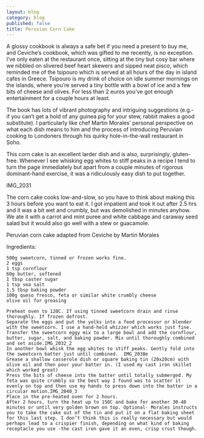 ```yaml
---
layout: blog
category: blog
published: false
title: Peruvian Corn Cake
---
```


A glossy cookbook is always a safe bet if you need a present to buy me, and Ceviche‘s cookbook, which was gifted to me recently, is no exception. I’ve only eaten at the restaurant once, sitting at the tiny but cosy bar where we nibbled on slivered beef heart skewers and sipped neat pisco, which reminded me of the tsipouro which is served at all hours of the day in island cafes in Greece. Tsipouro is my drink of choice on idle summer mornings on the islands, where you’re served a tiny bottle with a bowl of ice and a few bits of cheese and olives. For less than 2 euros you’ve got enough entertainment for a couple hours at least.

The book has lots of vibrant photography and intriguing suggestions (e.g.- if you can’t get a hold of any guinea pig for your stew, rabbit makes a good substitute). I particularly like chef Martin Morales’ personal perspective on what each dish means to him and the process of introducing Peruvian cooking to Londoners through his quirky hole-in-the-wall restaurant in Soho.

This corn cake is an excellent larder dish and is also, surprisingly, gluten-free. Whenever I see whisking egg whites to stiff peaks in a recipe I tend to turn the page immediately but apart from a couple minutes of rigorous dominant-hand exercise, it was a ridiculously easy dish to put together.

IMG_2031

The corn cake cooks low-and-slow, so you have to think about making this 3 hours before you want to eat it. I got impatient and took it out after 2.5 hrs and it was a bit wet and crumbly, but was demolished in minutes anyhow. We ate it with a carrot and mint puree and white cabbage and caraway seed salad but it would also go well with a stew or guacamole.

Peruvian corn cake adapted from Ceviche by Martin Morales

Ingredients:

    500g sweetcorn, tinned or frozen works fine.
    2 eggs
    1 tsp cornflour
    60g butter, softened
    1 tbsp caster sugar
    1 tsp sea salt
    1.5 tbsp baking powder
    100g queso fresco, feta or similar white crumbly cheese
    olive oil for greasing

    Preheat oven to 120C. If using tinned sweetcorn drain and rinse thoroughly. If frozen defrost.
    Separate the eggs and put the yolks into a food processor or blender with the sweetcorn. I use a hand-held whizzer which works just fine.
    Transfer the sweetcorn eggy mix to a large bowl and add the cornflour, butter, sugar, salt, and baking powder. Mix until thoroughly combined and set aside.IMG_2032_2
    In another bowl whisk the egg whites to stiff peaks. Gently fold into the sweetcorn batter just until combined.  IMG_2038e
    Grease a shallow casserole dish or square baking tin (20x20cm) with olive oil and then pour your batter in. (I used my cast iron skillet which worked great)
    Press the bits of cheese into the batter until totally submerged. My feta was quite crumbly so the best way I found was to scatter it evenly on top and then use my hands to press down into the batter in a circular motion.IMG_2040_3
    Place in the pre-heated oven for 2 hours.
    After 2 hours, turn the heat up to 150C and bake for another 30-40 minutes or until very golden brown on top. Optional- Morales instructs you to take the cake out of the tin and put it on a flat baking sheet for this last step. I don’t think this is really necessary but would perhaps lead to a crispier finish, depending on what kind of baking receptacle you use -the cast iron gave it an even, crisp crust though.
